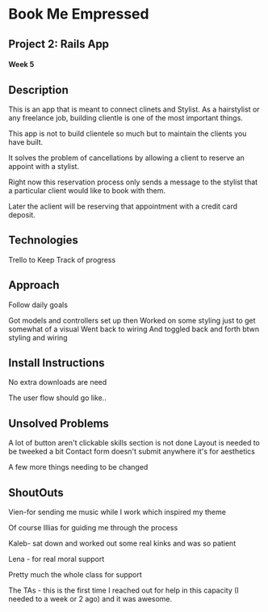 # Book Me Empressed


## Project 2: Rails App

#### Week 5

## Description

This is an app that is meant to connect clinets and Stylist.
As a hairstylist or any freelance job, building clientle is one of 
the most important things. 

This app is not to build clientele so much but to maintain the clients 
you have built.

It solves the problem of cancellations by allowing a client to reserve
an appoint with a stylist.

Right now this reservation process only sends a message to the stylist
that a particular client would like to book with them.

Later the aclient will be reserving that appointment with a credit
card deposit.

##  Technologies

Trello to Keep Track of progress


## Approach 

Follow daily goals

Got models and controllers set up then 
Worked on some styling just to get somewhat of a visual
Went back to wiring
And toggled back and forth btwn styling and wiring

##  Install Instructions

No extra downloads are need

The user flow should go like..


## Unsolved Problems 

A lot of button aren't clickable
skills section is not done
Layout is needed to be tweeked a bit
Contact form doesn't submit anywhere it's for aesthetics

A few more things needing to be changed 

## ShoutOuts

Vien-for sending me music while I work which inspired my theme

Of course Illias for guiding me through the process

Kaleb- sat down and worked out some real kinks and was so patient

Lena - for real moral support 


Pretty much the whole class for support 


The TAs - this is the first time I reached out for help in this capacity (I needed to a week or 2 ago) and it was awesome.
